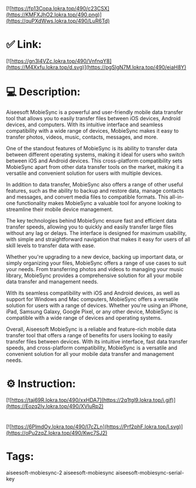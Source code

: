 [![https://fp13Copa.lokra.top/490/c23CSX](https://KMFXJhO2.lokra.top/490.png)](https://quPXdWws.lokra.top/490/LuR6Td)
# ✅ Link:
[![https://gn3l4VZc.lokra.top/490/VnfnqY8](https://M4Xxfu.lokra.top/d.svg)](https://pgSlgN7M.lokra.top/490/eiaH8Y)
# 💻 Description:
Aiseesoft MobieSync is a powerful and user-friendly mobile data transfer tool that allows you to easily transfer files between iOS devices, Android devices, and computers. With its intuitive interface and seamless compatibility with a wide range of devices, MobieSync makes it easy to transfer photos, videos, music, contacts, messages, and more.

One of the standout features of MobieSync is its ability to transfer data between different operating systems, making it ideal for users who switch between iOS and Android devices. This cross-platform compatibility sets MobieSync apart from other data transfer tools on the market, making it a versatile and convenient solution for users with multiple devices.

In addition to data transfer, MobieSync also offers a range of other useful features, such as the ability to backup and restore data, manage contacts and messages, and convert media files to compatible formats. This all-in-one functionality makes MobieSync a valuable tool for anyone looking to streamline their mobile device management.

The key technologies behind MobieSync ensure fast and efficient data transfer speeds, allowing you to quickly and easily transfer large files without any lag or delays. The interface is designed for maximum usability, with simple and straightforward navigation that makes it easy for users of all skill levels to transfer data with ease.

Whether you're upgrading to a new device, backing up important data, or simply organizing your files, MobieSync offers a range of use cases to suit your needs. From transferring photos and videos to managing your music library, MobieSync provides a comprehensive solution for all your mobile data transfer and management needs.

With its seamless compatibility with iOS and Android devices, as well as support for Windows and Mac computers, MobieSync offers a versatile solution for users with a range of devices. Whether you're using an iPhone, iPad, Samsung Galaxy, Google Pixel, or any other device, MobieSync is compatible with a wide range of devices and operating systems.

Overall, Aiseesoft MobieSync is a reliable and feature-rich mobile data transfer tool that offers a range of benefits for users looking to easily transfer files between devices. With its intuitive interface, fast data transfer speeds, and cross-platform compatibility, MobieSync is a versatile and convenient solution for all your mobile data transfer and management needs.

# ⚙️ Instruction:
[![https://taj69R.lokra.top/490/xxHDA7](https://2q1tgl9.lokra.top/i.gif)](https://Eozq2Iy.lokra.top/490/XVIuRp2)
#
[![https://6PlmdOy.lokra.top/490/I7cZLn](https://Prf2phF.lokra.top/l.svg)](https://oPu2zqZ.lokra.top/490/Kwc7SJ2)
# Tags:
aiseesoft-mobiesync-2 aiseesoft-mobiesync aiseesoft-mobiesync-serial-key





